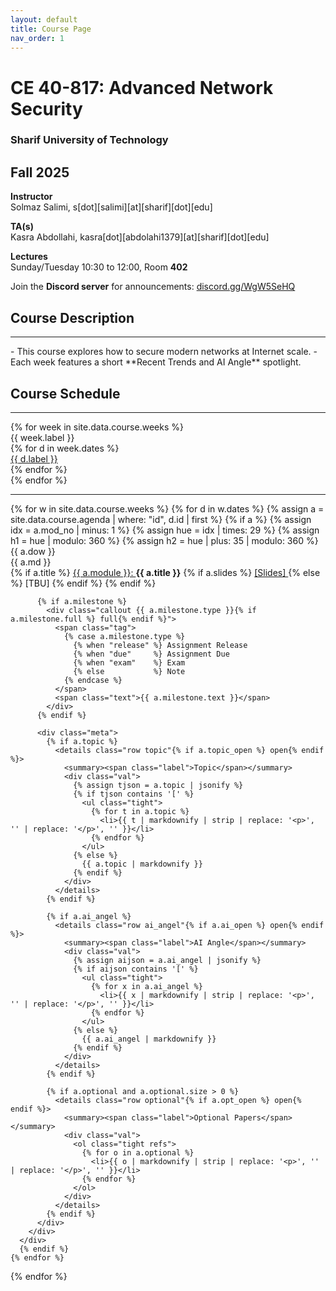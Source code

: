 ```yaml
---
layout: default
title: Course Page
nav_order: 1
---
```


# **CE 40-817: Advanced Network Security**
### **Sharif University of Technology**
## Fall 2025

**Instructor**  
Solmaz Salimi, <span class="email-obf">s[dot][salimi][at][sharif][dot][edu]</span>

**TA(s)**  
Kasra Abdollahi,  <span class="email-obf">kasra[dot][abdolahi1379][at][sharif][dot][edu]</span>

**Lectures**  
Sunday/Tuesday 10:30 to 12:00, Room **402**

Join the **Discord server** for announcements: <a href="https://discord.gg/wgBW4MRm9Y" target="_blank" rel="noopener">discord.gg/WgW5SeHQ</a>

## Course Description
<hr>
- This course explores how to secure modern networks at Internet scale.
- Each week features a short **Recent Trends and AI Angle** spotlight.

## Course Schedule
<hr>

<div class="schedule-table">
  {% for week in site.data.course.weeks %}
    <div class="col">
      <div class="head">{{ week.label }}</div>
      {% for d in week.dates %}
        <div class="cell"><a href="#{{ d.id }}">{{ d.label }}</a></div>
      {% endfor %}
    </div>
  {% endfor %}
</div>

<hr>
<div class="agenda">
  {% for w in site.data.course.weeks %}
    {% for d in w.dates %}
      {% assign a = site.data.course.agenda | where: "id", d.id | first %}
      {% if a %}
        {% assign idx = a.mod_no | minus: 1 %}
        {% assign hue = idx | times: 29 %}
        {% assign h1  = hue | modulo: 360 %}
        {% assign h2  = hue | plus: 35 | modulo: 360 %}
      <div class="slot" id="{{ a.id }}">
        <div class="leftcol">
          <div class="datebox" style="--g1:hsl({{ h1 }},75%,58%);--g2:hsl({{ h2 }},75%,52%);">
            <div class="dow">{{ a.dow }}</div>
            <div class="md">{{ a.md }}</div>
          </div>
        </div>
        <div>
          <div class="topline">
            {% if a.title %}
              <a class="mod-badge"
                 href="/asn/modules/#{{ a.mod_id }}"
                 style="--g1:hsl({{ h1 }},75%,58%);--g2:hsl({{ h2 }},75%,52%);--num-color:hsl({{ h2 }},95%,85%);">
                {{ a.module }}:
              </a>
              <strong class="title">{{ a.title }}</strong>
              {% if a.slides %}
                <a class="mod-badge"
                   href="{{ a.slides }}"
                   style="--g1:hsl({{ h1 }},75%,58%);--g2:hsl({{ h2 }},75%,52%);--num-color:hsl({{ h2 }},95%,85%);">
                  [Slides]
                </a>
              {% else %}
                <span class="mod-badge is-disabled"
                      aria-disabled="true"
                      style="--g1:hsl({{ h1 }},0%,70%);--g2:hsl({{ h2 }},0%,60%);--num-color:hsl({{ h2 }},0%,90%);">
                  [TBU]
                </span>
              {% endif %}
            {% endif %}
          </div>

          {% if a.milestone %}
            <div class="callout {{ a.milestone.type }}{% if a.milestone.full %} full{% endif %}">
              <span class="tag">
                {% case a.milestone.type %}
                  {% when "release" %} Assignment Release
                  {% when "due"     %} Assignment Due
                  {% when "exam"    %} Exam
                  {% else           %} Note
                {% endcase %}
              </span>
              <span class="text">{{ a.milestone.text }}</span>
            </div>
          {% endif %}

          <div class="meta">
            {% if a.topic %}
              <details class="row topic"{% if a.topic_open %} open{% endif %}>
                <summary><span class="label">Topic</span></summary>
                <div class="val">
                  {% assign tjson = a.topic | jsonify %}
                  {% if tjson contains '[' %}
                    <ul class="tight">
                      {% for t in a.topic %}
                        <li>{{ t | markdownify | strip | replace: '<p>', '' | replace: '</p>', '' }}</li>
                      {% endfor %}
                    </ul>
                  {% else %}
                    {{ a.topic | markdownify }}
                  {% endif %}
                </div>
              </details>
            {% endif %}

            {% if a.ai_angel %}
              <details class="row ai_angel"{% if a.ai_open %} open{% endif %}>
                <summary><span class="label">AI Angle</span></summary>
                <div class="val">
                  {% assign aijson = a.ai_angel | jsonify %}
                  {% if aijson contains '[' %}
                    <ul class="tight">
                      {% for x in a.ai_angel %}
                        <li>{{ x | markdownify | strip | replace: '<p>', '' | replace: '</p>', '' }}</li>
                      {% endfor %}
                    </ul>
                  {% else %}
                    {{ a.ai_angel | markdownify }}
                  {% endif %}
                </div>
              </details>
            {% endif %}

            {% if a.optional and a.optional.size > 0 %}
              <details class="row optional"{% if a.opt_open %} open{% endif %}>
                <summary><span class="label">Optional Papers</span></summary>
                <div class="val">
                  <ol class="tight refs">
                    {% for o in a.optional %}
                      <li>{{ o | markdownify | strip | replace: '<p>', '' | replace: '</p>', '' }}</li>
                    {% endfor %}
                  </ol>
                </div>
              </details>
            {% endif %}
          </div>
        </div>
      </div>
      {% endif %}
    {% endfor %}
  {% endfor %}
</div>
